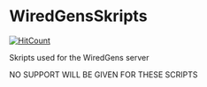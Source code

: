 # WiredGensSkripts

[![HitCount](https://hits.dwyl.com/WiredNetworkPlugins/WiredGensSkripts.svg?style=flat-square&show=unique)](http://hits.dwyl.com/WiredNetworkPlugins/WiredGensSkripts)

Skripts used for the WiredGens server

NO SUPPORT WILL BE GIVEN FOR THESE SCRIPTS
